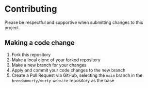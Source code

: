 # Contributing

Please be respectful and supportive when submitting changes to this project.

## Making a code change

1. Fork this repository
2. Make a local clone of your forked repository
3. Make a new branch for your changes
4. Apply and commit your code changes to the new branch
5. Create a Pull Request via GitHub, selecting the `main` branch in the `brendanmurty/murty-website` repository as the base
